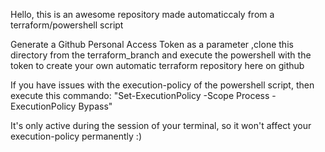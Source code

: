Hello, this is an awesome repository made automaticcaly from a terraform/powershell script

Generate a Github Personal Access Token as a parameter ,clone this directory from the terraform_branch and execute the powershell with the token to create your own automatic terraform repository here on github



If you have issues with the execution-policy of the powershell script, then execute this commando: 
"Set-ExecutionPolicy -Scope Process -ExecutionPolicy Bypass"

It's only active during the session of your terminal, so it won't affect your execution-policy permanently :)
